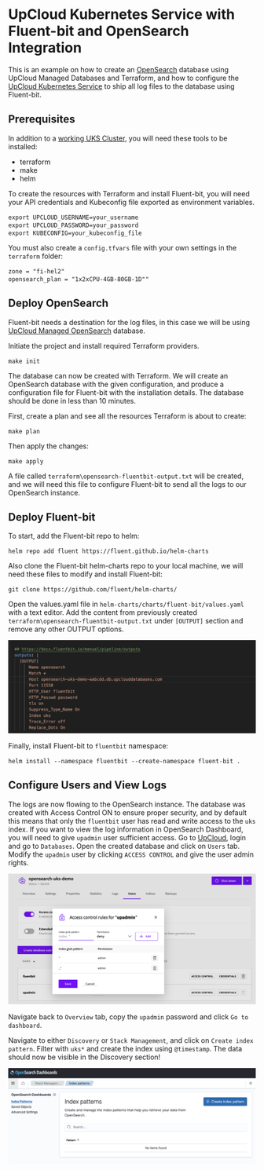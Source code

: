 # UpCloud Kubernetes Service with Fluent-bit and OpenSearch Integration

This is an example on how to create an [OpenSearch](https://upcloud.com/resources/tutorials/getting-started-with-opensearch) database using UpCloud Managed Databases and Terraform, and how to configure the [UpCloud Kubernetes Service](https://upcloud.com/products/managed-kubernetes) to ship all log files to the database using Fluent-bit.  

## Prerequisites

In addition to a [working UKS Cluster](https://upcloud.com/products/managed-kubernetes), you will need these tools to be installed:

* terraform
* make
* helm

To create the resources with Terraform and install Fluent-bit, you will need your API credentials and Kubeconfig file exported as environment variables.

```
export UPCLOUD_USERNAME=your_username
export UPCLOUD_PASSWORD=your_password
export KUBECONFIG=your_kubeconfig_file
```

You must also create a `config.tfvars` file with your own settings in the `terraform` folder:

```
zone = "fi-hel2"
opensearch_plan = "1x2xCPU-4GB-80GB-1D""
```

## Deploy OpenSearch

Fluent-bit needs a destination for the log files, in this case we will be using [UpCloud Managed OpenSearch](https://upcloud.com/resources/tutorials/getting-started-with-opensearch) database. 

Initiate the project and install required Terraform providers.

```
make init
```

The database can now be created with Terraform. We will create an OpenSearch database with the given configuration, and produce a configuration file for Fluent-bit with the installation details. The database should be done in less than 10 minutes.

First, create a plan and see all the resources Terraform is about to create:

```
make plan
```

Then apply the changes:

```
make apply
```

A file called `terraform\opensearch-fluentbit-output.txt` will be created, and we will need this file to configure Fluent-bit to send all the logs to our OpenSearch instance.

## Deploy Fluent-bit

To start, add the Fluent-bit repo to helm:

```
helm repo add fluent https://fluent.github.io/helm-charts
```
Also clone the Fluent-bit helm-charts repo to your local machine, we will need these files to modify and install Fluent-bit:

```
git clone https://github.com/fluent/helm-charts/
```

Open the values.yaml file in `helm-charts/charts/fluent-bit/values.yaml` with a text editor. Add the content from previously created `terraform\opensearch-fluentbit-output.txt` under `[OUTPUT]` section and remove any other OUTPUT options.

![Output](images/opensearch_fluentbit_output.png)

Finally, install Fluent-bit to `fluentbit` namespace:

```
helm install --namespace fluentbit --create-namespace fluent-bit .
```

## Configure Users and View Logs

The logs are now flowing to the OpenSearch instance. The database was created with Access Control ON to ensure proper security, and by default this means that only the `fluentbit` user has read and write access to the `uks` index. If you want to view the log information in OpenSearch Dashboard, you will need to give `upadmin` user sufficient access. Go to [UpCloud](https://upcloud.com), login and go to `Databases`. Open the created database and click on `Users` tab. Modify the `upadmin` user by clicking `ACCESS CONTROL` and give the user admin rights.

![Access Control](images/opensearch_access-control.png)

Navigate back to `Overview` tab, copy the `upadmin` password and click `Go to dashboard`.

Navigate to either `Discovery` or `Stack Management`, and click on `Create index pattern`. Filter with `uks*` and create the index using `@timestamp`. The data should now be visible in the Discovery section!

![Create index pattern](images/opensearch_create-index-pattern.png)
